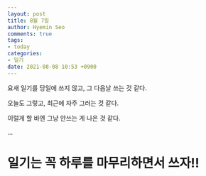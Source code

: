 ```yaml
---
layout: post
title: 8월 7일
author: Hyemin Seo
comments: true
tags:
- today
categories:
- 일기
date: 2021-08-08 10:53 +0900
---
```

요새 일기를 당일에 쓰지 않고, 그 다음날 쓰는 것 같다.

오늘도 그렇고, 최근에 자주 그러는 것 같다.

이럴게 할 바엔 그냥 안쓰는 게 나은 것 같다.

...

# 일기는 꼭 하루를 마무리하면서 쓰자!!
